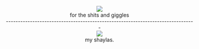 <p align="center">
<img src="https://media.discordapp.net/attachments/1013237702587580446/1375944055103553699/grah.png?ex=68338742&is=683235c2&hm=f70259a9da644cac1599e1e50f7386cd81140ab1bf4761a3b29e42b84d8c2aa1&=&format=webp&quality=lossless&width=848&height=582"><br>
for the shits and giggles<br>
-------------------------------------------------------------------------------<br>
<img src="https://media.discordapp.net/attachments/1013237702587580446/1375944986985758910/image.png?ex=68338820&is=683236a0&hm=cdf9b96a07fe15007d831a2a82bc5873176343aaae517003ed476412da9d4714&=&format=webp&quality=lossless&width=402&height=289"><br>
my shaylas.
